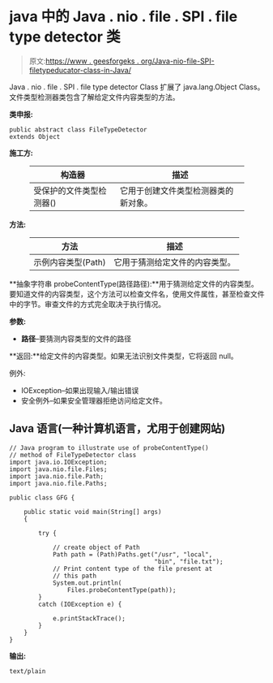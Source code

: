 # java 中的 Java . nio . file . SPI . file type detector 类

> 原文:[https://www . geesforgeks . org/Java-nio-file-SPI-filetypeducator-class-in-Java/](https://www.geeksforgeeks.org/java-nio-file-spi-filetypedetector-class-in-java/)

Java . nio . file . SPI . file type detector Class 扩展了 java.lang.Object Class。文件类型检测器类包含了解给定文件内容类型的方法。

**类申报:**

```
public abstract class FileTypeDetector
extends Object
```

**施工方:**

<figure class="table">

| 构造器 | 描述 |
| --- | --- |
| 受保护的文件类型检测器() | 它用于创建文件类型检测器类的新对象。 |

</figure>

**方法:**

<figure class="table">

| 方法 | 描述 |
| --- | --- |
| 示例内容类型(Path) | 它用于猜测给定文件的内容类型。 |

</figure>

**抽象字符串 probeContentType(路径路径):**用于猜测给定文件的内容类型。要知道文件的内容类型，这个方法可以检查文件名，使用文件属性，甚至检查文件中的字节。审查文件的方式完全取决于执行情况。

**参数:**

*   **路径**–要猜测内容类型的文件的路径

**返回:**给定文件的内容类型。如果无法识别文件类型，它将返回 null。

例外:

*   IOException–如果出现输入/输出错误
*   安全例外–如果安全管理器拒绝访问给定文件。

## Java 语言(一种计算机语言，尤用于创建网站)

```
// Java program to illustrate use of probeContentType()
// method of FileTypeDetector class
import java.io.IOException;
import java.nio.file.Files;
import java.nio.file.Path;
import java.nio.file.Paths;

public class GFG {

    public static void main(String[] args)
    {

        try {

            // create object of Path
            Path path = (Path)Paths.get("/usr", "local",
                                        "bin", "file.txt");
            // Print content type of the file present at
            // this path
            System.out.println(
                Files.probeContentType(path));
        }
        catch (IOException e) {

            e.printStackTrace();
        }
    }
}
```

**输出:**

```
text/plain
```